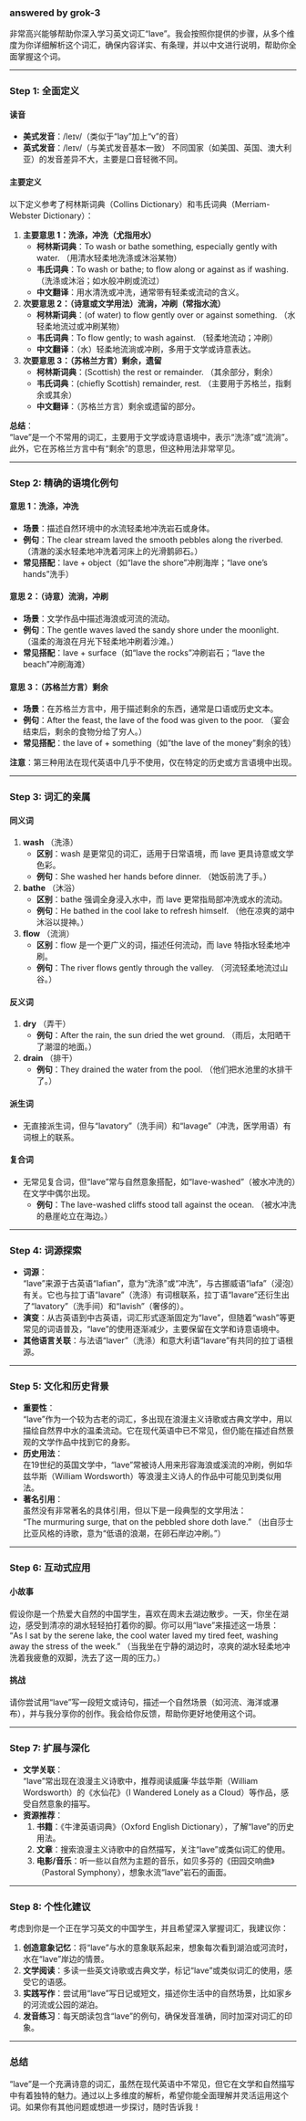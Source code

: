 ### answered by grok-3
非常高兴能够帮助你深入学习英文词汇“lave”。我会按照你提供的步骤，从多个维度为你详细解析这个词汇，确保内容详实、有条理，并以中文进行说明，帮助你全面掌握这个词。

---

### Step 1: 全面定义
#### 读音
- **美式发音**：/leɪv/（类似于“lay”加上“v”的音）
- **英式发音**：/leɪv/（与美式发音基本一致）
不同国家（如美国、英国、澳大利亚）的发音差异不大，主要是口音轻微不同。

#### 主要定义
以下定义参考了柯林斯词典（Collins Dictionary）和韦氏词典（Merriam-Webster Dictionary）：
1. **主要意思 1：洗涤，冲洗（尤指用水）**
   - **柯林斯词典**：To wash or bathe something, especially gently with water. （用清水轻柔地洗涤或沐浴某物）
   - **韦氏词典**：To wash or bathe; to flow along or against as if washing. （洗涤或沐浴；如水般冲刷或流过）
   - **中文翻译**：用水清洗或冲洗，通常带有轻柔或流动的含义。
2. **次要意思 2：（诗意或文学用法）流淌，冲刷（常指水流）**
   - **柯林斯词典**：(of water) to flow gently over or against something. （水轻柔地流过或冲刷某物）
   - **韦氏词典**：To flow gently; to wash against. （轻柔地流动；冲刷）
   - **中文翻译**：（水）轻柔地流淌或冲刷，多用于文学或诗意表达。
3. **次要意思 3：（苏格兰方言）剩余，遗留**
   - **柯林斯词典**：(Scottish) the rest or remainder. （其余部分，剩余）
   - **韦氏词典**：(chiefly Scottish) remainder, rest. （主要用于苏格兰，指剩余或其余）
   - **中文翻译**：（苏格兰方言）剩余或遗留的部分。

**总结**：  
“lave”是一个不常用的词汇，主要用于文学或诗意语境中，表示“洗涤”或“流淌”。此外，它在苏格兰方言中有“剩余”的意思，但这种用法非常罕见。

---

### Step 2: 精确的语境化例句
#### 意思 1：洗涤，冲洗
- **场景**：描述自然环境中的水流轻柔地冲洗岩石或身体。
- **例句**：The clear stream laved the smooth pebbles along the riverbed. （清澈的溪水轻柔地冲洗着河床上的光滑鹅卵石。）
- **常见搭配**：lave + object（如“lave the shore”冲刷海岸；“lave one’s hands”洗手）

#### 意思 2：（诗意）流淌，冲刷
- **场景**：文学作品中描述海浪或河流的流动。
- **例句**：The gentle waves laved the sandy shore under the moonlight. （温柔的海浪在月光下轻柔地冲刷着沙滩。）
- **常见搭配**：lave + surface（如“lave the rocks”冲刷岩石；“lave the beach”冲刷海滩）

#### 意思 3：（苏格兰方言）剩余
- **场景**：在苏格兰方言中，用于描述剩余的东西，通常是口语或历史文本。
- **例句**：After the feast, the lave of the food was given to the poor. （宴会结束后，剩余的食物分给了穷人。）
- **常见搭配**：the lave of + something（如“the lave of the money”剩余的钱）

**注意**：第三种用法在现代英语中几乎不使用，仅在特定的历史或方言语境中出现。

---

### Step 3: 词汇的亲属
#### 同义词
1. **wash** （洗涤）
   - **区别**：wash 是更常见的词汇，适用于日常语境，而 lave 更具诗意或文学色彩。
   - **例句**：She washed her hands before dinner. （她饭前洗了手。）
2. **bathe** （沐浴）
   - **区别**：bathe 强调全身浸入水中，而 lave 更常指局部冲洗或水的流动。
   - **例句**：He bathed in the cool lake to refresh himself. （他在凉爽的湖中沐浴以提神。）
3. **flow** （流淌）
   - **区别**：flow 是一个更广义的词，描述任何流动，而 lave 特指水轻柔地冲刷。
   - **例句**：The river flows gently through the valley. （河流轻柔地流过山谷。）

#### 反义词
1. **dry** （弄干）
   - **例句**：After the rain, the sun dried the wet ground. （雨后，太阳晒干了潮湿的地面。）
2. **drain** （排干）
   - **例句**：They drained the water from the pool. （他们把水池里的水排干了。）

#### 派生词
- 无直接派生词，但与“lavatory”（洗手间）和“lavage”（冲洗，医学用语）有词根上的联系。

#### 复合词
- 无常见复合词，但“lave”常与自然意象搭配，如“lave-washed”（被水冲洗的）在文学中偶尔出现。
  - **例句**：The lave-washed cliffs stood tall against the ocean. （被水冲洗的悬崖屹立在海边。）

---

### Step 4: 词源探索
- **词源**：  
“lave”来源于古英语“lafian”，意为“洗涤”或“冲洗”，与古挪威语“lafa”（浸泡）有关。它也与拉丁语“lavare”（洗涤）有词根联系，拉丁语“lavare”还衍生出了“lavatory”（洗手间）和“lavish”（奢侈的）。
- **演变**：从古英语到中古英语，词汇形式逐渐固定为“lave”，但随着“wash”等更常见的词语普及，“lave”的使用逐渐减少，主要保留在文学和诗意语境中。
- **其他语言关联**：与法语“laver”（洗涤）和意大利语“lavare”有共同的拉丁语根源。

---

### Step 5: 文化和历史背景
- **重要性**：  
“lave”作为一个较为古老的词汇，多出现在浪漫主义诗歌或古典文学中，用以描绘自然界中水的温柔流动。它在现代英语中已不常见，但仍能在描述自然景观的文学作品中找到它的身影。
- **历史用法**：  
在19世纪的英国文学中，“lave”常被诗人用来形容海浪或溪流的冲刷，例如华兹华斯（William Wordsworth）等浪漫主义诗人的作品中可能见到类似用法。
- **著名引用**：  
虽然没有非常著名的具体引用，但以下是一段典型的文学用法：  
“The murmuring surge, that on the pebbled shore doth lave.” （出自莎士比亚风格的诗歌，意为“低语的浪潮，在卵石岸边冲刷。”）

---

### Step 6: 互动式应用
#### 小故事
假设你是一个热爱大自然的中国学生，喜欢在周末去湖边散步。一天，你坐在湖边，感受到清凉的湖水轻轻拍打着你的脚。你可以用“lave”来描述这一场景：  
“As I sat by the serene lake, the cool water laved my tired feet, washing away the stress of the week.” （当我坐在宁静的湖边时，凉爽的湖水轻柔地冲洗着我疲惫的双脚，洗去了这一周的压力。）

#### 挑战
请你尝试用“lave”写一段短文或诗句，描述一个自然场景（如河流、海洋或瀑布），并与我分享你的创作。我会给你反馈，帮助你更好地使用这个词。

---

### Step 7: 扩展与深化
- **文学关联**：  
“lave”常出现在浪漫主义诗歌中，推荐阅读威廉·华兹华斯（William Wordsworth）的《水仙花》（I Wandered Lonely as a Cloud）等作品，感受自然意象的描写。
- **资源推荐**：
  1. **书籍**：《牛津英语词典》（Oxford English Dictionary），了解“lave”的历史用法。
  2. **文章**：搜索浪漫主义诗歌中的自然描写，关注“lave”或类似词汇的使用。
  3. **电影/音乐**：听一些以自然为主题的音乐，如贝多芬的《田园交响曲》（Pastoral Symphony），想象水流“lave”岩石的画面。

---

### Step 8: 个性化建议
考虑到你是一个正在学习英文的中国学生，并且希望深入掌握词汇，我建议你：
1. **创造意象记忆**：将“lave”与水的意象联系起来，想象每次看到湖泊或河流时，水在“lave”岸边的情景。
2. **文学阅读**：多读一些英文诗歌或古典文学，标记“lave”或类似词汇的使用，感受它的语感。
3. **实践写作**：尝试用“lave”写日记或短文，描述你生活中的自然场景，比如家乡的河流或公园的湖泊。
4. **发音练习**：每天朗读包含“lave”的例句，确保发音准确，同时加深对词汇的印象。

---

### 总结
“lave”是一个充满诗意的词汇，虽然在现代英语中不常见，但它在文学和自然描写中有着独特的魅力。通过以上多维度的解析，希望你能全面理解并灵活运用这个词。如果你有其他问题或想进一步探讨，随时告诉我！